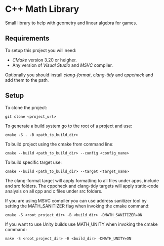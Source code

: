 # C++ Math Library #

Small library to help with geometry and linear algebra for games.

## Requirements ##

To setup this project you will need:

* _CMake_ version 3.20 or heigher.
* Any version of _Visual Studio_ and _MSVC_ compiler.

Optionally you should install _clang-format_, _clang-tidy_ and _cppcheck_ and add them to the path.

## Setup ##

To clone the project:

	git clone <project_url>

To generate a build system go to the root of a project and use:

	cmake -S . -B <path_to_build_dir>

To build project using the cmake from command line:

	cmake --build <path_to_build_dir> --config <config_name>

To build specific target use:

	cmake --build <path_to_build_dir> --target <target_name>

The clang-format target will apply formatting to all files under apps, include and src folders. The cppcheck and clang-tidy targets will apply static-code analysis on all cpp and c files under src folders.

If you are using MSVC compiler you can use address sanitizer tool by setting the MATH_SANITIZER flag when invoking the cmake command:

	cmake -S <root_project_dir> -B <build_dir> -DMATH_SANITIZER=ON

If you want to use Unity builds use MATH_UNITY when invoking the cmake command:

	make -S <root_project_dir> -B <build_dir> -DMATH_UNITY=ON
